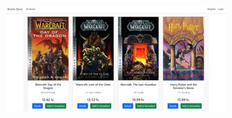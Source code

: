 
![alt text](https://github.com/wrathofsalim/BookStore/blob/main/ScreenShots/AllBooks.png?raw=true)
